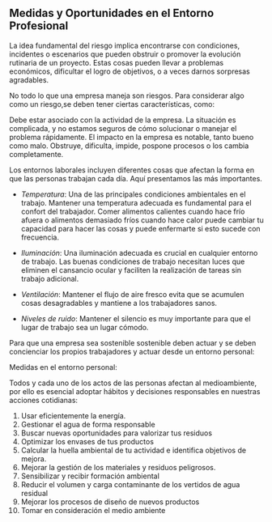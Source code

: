 ## Medidas y Oportunidades en el Entorno Profesional

La idea fundamental del riesgo implica encontrarse con condiciones, incidentes o escenarios que pueden obstruir o promover la evolución rutinaria de un proyecto. Estas cosas pueden llevar a problemas económicos, dificultar el logro de objetivos, o a veces darnos sorpresas agradables.

No todo lo que una empresa maneja son riesgos. Para considerar algo como un riesgo,se deben tener ciertas características, como:

Debe estar asociado con la actividad de la empresa.
La situación es complicada, y no estamos seguros de cómo solucionar o manejar el problema rápidamente.
El impacto en la empresa es notable, tanto bueno como malo.
Obstruye, dificulta, impide, pospone procesos o los cambia completamente.

Los entornos laborales incluyen diferentes cosas que afectan la forma en que las personas trabajan cada día. Aquí presentamos las más importantes.

- *Temperatura*: Una de las principales condiciones ambientales en el trabajo. Mantener una temperatura adecuada es fundamental para el confort del trabajador.   Comer alimentos calientes cuando hace frío afuera o alimentos demasiado fríos cuando hace calor puede cambiar tu capacidad para hacer las cosas y puede enfermarte si esto sucede con frecuencia.

- *Iluminación*: Una iluminación adecuada es crucial en cualquier entorno de trabajo. Las buenas condiciones de trabajo necesitan luces que eliminen el cansancio ocular y faciliten la realización de tareas sin trabajo adicional.

- *Ventilación*: Mantener el flujo de aire fresco evita que se acumulen cosas desagradables y mantiene a los trabajadores sanos.

- *Niveles de ruido*: Mantener el silencio es muy importante para que el lugar de trabajo sea un lugar cómodo. 

Para que una empresa sea sostenible sostenible deben actuar y se deben concienciar los propios trabajadores y actuar desde un entorno personal:

Medidas en el entorno personal:

Todos y cada uno de los actos de las personas afectan al medioambiente, por ello es esencial adoptar hábitos y decisiones responsables en nuestras acciones cotidianas:

  1. Usar eficientemente la energía.
  2. Gestionar el agua de forma responsable
  3. Buscar nuevas oportunidades para valorizar tus residuos
  4. Optimizar los envases de tus productos
  5. Calcular la huella ambiental de tu actividad e identifica objetivos de mejora.
  6. Mejorar la gestión de los materiales y residuos peligrosos.
  7. Sensibilizar y recibir formación ambiental
  8. Reducir el volumen y carga contaminante de los vertidos de agua residual
  9. Mejorar los procesos de diseño de nuevos productos
  10. Tomar en consideración el medio ambiente


